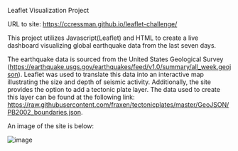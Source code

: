 Leaflet Visualization Project

URL to site: https://ccressman.github.io/leaflet-challenge/

This project utilizes Javascript(Leaflet) and HTML to create a live dashboard visualizing global earthquake data from the last seven days.

The earthquake data is sourced from the United States Geological Survey (https://earthquake.usgs.gov/earthquakes/feed/v1.0/summary/all_week.geojson). Leaflet was used to translate this data into an interactive map illustrating the size and depth of seismic activity. Additionally, the site provides the option to add a tectonic plate layer. The data used to create this layer can be found at the following link: https://raw.githubusercontent.com/fraxen/tectonicplates/master/GeoJSON/PB2002_boundaries.json. 


An image of the site is below:

![image](https://user-images.githubusercontent.com/119253324/229390873-fc263a28-dd34-4975-b7de-d47ce1fe6f70.png)


